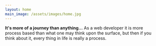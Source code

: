 ```yaml
---
layout: home
main_image: /assets/images/home.jpg
---
```

**It's more of a journey than anything...** As a web developer it is more process based than what one may think upon the surface, but then if you think about it, every thing in life is really a process. 